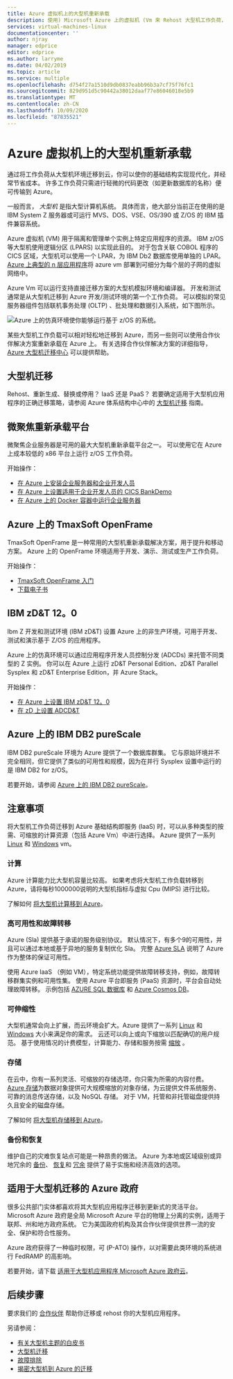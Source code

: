 ```yaml
---
title: Azure 虚拟机上的大型机重新承载
description: 使用) Microsoft Azure 上的虚拟机 (Vm 来 Rehost 大型机工作负荷，例如基于 IBM Z 的系统。
services: virtual-machines-linux
documentationcenter: ''
author: njray
manager: edprice
editor: edprice
ms.author: larryme
ms.date: 04/02/2019
ms.topic: article
ms.service: multiple
ms.openlocfilehash: d754f27a1510d9db0837eabb96b3a7cf75f76fc1
ms.sourcegitcommit: 829d951d5c90442a38012daaf77e86046018e5b9
ms.translationtype: MT
ms.contentlocale: zh-CN
ms.lasthandoff: 10/09/2020
ms.locfileid: "87835521"
---
```

# <a name="mainframe-rehosting-on-azure-virtual-machines"></a>Azure 虚拟机上的大型机重新承载

通过将工作负荷从大型机环境迁移到云，你可以使你的基础结构实现现代化，并经常节省成本。 许多工作负荷只需进行轻微的代码更改（如更新数据库的名称）便可传输到 Azure。

一般而言， *大型机* 是指大型计算机系统。 具体而言，绝大部分当前正在使用的是 IBM System Z 服务器或可运行 MVS、DOS、VSE、OS/390 或 Z/OS 的 IBM 插件兼容系统。

Azure 虚拟机 (VM) 用于隔离和管理单个实例上特定应用程序的资源。 IBM z/OS 等大型机使用逻辑分区 (LPARS) 以实现此目的。 对于包含关联 COBOL 程序的 CICS 区域，大型机可以使用一个 LPAR，为 IBM Db2 数据库使用单独的 LPAR。 [Azure 上典型的 n 层应用程序](/azure/architecture/reference-architectures/n-tier/n-tier-sql-server)将 azure vm 部署到可细分为每个层的子网的虚拟网络中。

Azure Vm 可以运行支持直接迁移方案的大型机模拟环境和编译器。 开发和测试通常是从大型机迁移到 Azure 开发/测试环境的第一个工作负荷。 可以模拟的常见服务器组件包括联机事务处理 (OLTP) 、批处理和数据引入系统，如下图所示。

![Azure 上的仿真环境使你能够运行基于 z/OS 的系统。](media/01-overview.png)

某些大型机工作负载可以相对轻松地迁移到 Azure，而另一些则可以使用合作伙伴解决方案重新承载在 Azure 上。 有关选择合作伙伴解决方案的详细指导， [Azure 大型机迁移中心](https://azure.microsoft.com/migration/mainframe/) 可以提供帮助。

## <a name="mainframe-migration"></a>大型机迁移

Rehost、重新生成、替换或停用？ IaaS 还是 PaaS？ 若要确定适用于大型机应用程序的正确迁移策略，请参阅 Azure 体系结构中心中的 [大型机迁移](/azure/architecture/cloud-adoption/infrastructure/mainframe-migration/overview)  指南。

## <a name="micro-focus-rehosting-platform"></a>微聚焦重新承载平台

微聚焦企业服务器是可用的最大大型机重新承载平台之一。 可以使用它在 Azure 上成本较低的 x86 平台上运行 z/OS 工作负荷。

开始操作：

- [在 Azure 上安装企业服务器和企业开发人员](./microfocus/set-up-micro-focus-azure.md)
- [在 Azure 上设置适用于企业开发人员的 CICS BankDemo](./microfocus/demo.md)
- [在 Azure 上的 Docker 容器中运行企业服务器](./microfocus/run-enterprise-server-container.md)


## <a name="tmaxsoft-openframe-on-azure"></a>Azure 上的 TmaxSoft OpenFrame

TmaxSoft OpenFrame 是一种常用的大型机重新承载解决方案，用于提升和移动方案。 Azure 上的 OpenFrame 环境适用于开发、演示、测试或生产工作负荷。

开始操作：

- [TmaxSoft OpenFrame 入门](./tmaxsoft/get-started.md)
- [下载电子书](https://azure.microsoft.com/resources/install-tmaxsoft-openframe-on-azure/)

## <a name="ibm-zdt-120"></a>IBM zD&T 12。0

Ibm Z 开发和测试环境 (IBM zD&T) 设置 Azure 上的非生产环境，可用于开发、测试和演示基于 Z/OS 的应用程序。

Azure 上的仿真环境可以通过应用程序开发人员控制分发 (ADCDs) 来托管不同类型的 Z 实例。 你可以在 Azure 上运行 zD&T Personal Edition、zD&T Parallel Sysplex 和 zD&T Enterprise Edition，并 Azure Stack。

开始操作：

- [在 Azure 上设置 IBM zD&T 12。0](./ibm/install-ibm-z-environment.md)
- [在 zD 上设置 ADCD&T](./ibm/demo.md)

## <a name="ibm-db2-purescale-on-azure"></a>Azure 上的 IBM DB2 pureScale

IBM DB2 pureScale 环境为 Azure 提供了一个数据库群集。 它与原始环境并不完全相同，但它提供了类似的可用性和规模，因为在并行 Sysplex 设置中运行的是 IBM DB2 for z/OS。

若要开始，请参阅 [Azure 上的 IBM DB2 pureScale](../../linux/ibm-db2-purescale-azure.md)。

## <a name="considerations"></a>注意事项

将大型机工作负荷迁移到 Azure 基础结构即服务 (IaaS) 时，可以从多种类型的按需、可缩放的计算资源（包括 Azure Vm）中进行选择。 Azure 提供了一系列 [Linux](../../linux/overview.md) 和 [Windows](../../windows/overview.md) vm。

### <a name="compute"></a>计算

Azure 计算能力比大型机容量比较高。 如果考虑将大型机工作负载转移到 Azure，请将每秒1000000说明的大型机指标与虚拟 Cpu (MIPS) 进行比较。 

了解如何 [将大型机计算移到 Azure](./concepts/mainframe-compute-azure.md)。

### <a name="high-availability-and-failover"></a>高可用性和故障转移

Azure (Sla) 提供基于承诺的服务级别协议。 默认情况下，有多个9的可用性，并且可以通过本地或基于异地的服务复制优化 Sla。 完整 [Azure SLA](https://azure.microsoft.com/support/legal/sla/virtual-machines/) 说明了 Azure 作为整体的保证可用性。

使用 Azure IaaS （例如 VM），特定系统功能提供故障转移支持，例如，故障转移群集实例和可用性集。 使用 Azure 平台即服务 (PaaS) 资源时，平台会自动处理故障转移。 示例包括 [AZURE SQL 数据库](../../../azure-sql/database/sql-database-paas-overview.md) 和 [Azure Cosmos DB](../../../cosmos-db/introduction.md)。

### <a name="scalability"></a>可伸缩性

大型机通常会向上扩展，而云环境会扩大。Azure 提供了一系列 [Linux](../../sizes.md) 和 [Windows](../../sizes.md) 大小来满足你的需求。 云还可以向上或向下缩放以匹配确切的用户规范。 基于使用情况的计费模型，计算能力、存储和服务按需 [缩放](/azure/architecture/best-practices/auto-scaling) 。

### <a name="storage"></a>存储

在云中，你有一系列灵活、可缩放的存储选项，你只需为所需的内容付费。 [Azure 存储](../../../storage/common/storage-introduction.md)为数据对象提供可大规模缩放的对象存储，为云提供文件系统服务、可靠的消息传送存储，以及 NoSQL 存储。 对于 VM，托管和非托管磁盘提供持久且安全的磁盘存储。

了解如何 [将大型机存储移到 Azure](./concepts/mainframe-storage-azure.md)。

### <a name="backup-and-recovery"></a>备份和恢复

维护自己的灾难恢复站点可能是一种昂贵的做法。 Azure 为本地或区域级别或异地冗余的 [备份](../../../backup/backup-overview.md)、 [恢复](../../../site-recovery/site-recovery-overview.md)和 [冗余](../../../storage/common/storage-redundancy.md) 提供了易于实施和经济高效的选项。

## <a name="azure-government-for-mainframe-migrations"></a>适用于大型机迁移的 Azure 政府

很多公共部门实体都喜欢将其大型机应用程序迁移到更新式的灵活平台。 Microsoft Azure 政府是全局 Microsoft Azure 平台的物理上分离的实例，适用于联邦、州和地方政府系统。 它为美国政府机构及其合作伙伴提供世界一流的安全、保护和符合性服务。

Azure 政府获得了一种临时权限，可 (P-ATO) 操作，以对需要此类环境的系统进行 FedRAMP 的高影响。

若要开始，请下载 [适用于大型机应用程序 Microsoft Azure 政府云](https://azure.microsoft.com/resources/microsoft-azure-government-cloud-for-mainframe-applications/en-us/)。

## <a name="next-steps"></a>后续步骤

要求我们的 [合作伙伴](partner-workloads.md) 帮助你迁移或 rehost 你的大型机应用程序。 

另请参阅：

- [有关大型机主题的白皮书](mainframe-white-papers.md)
- [大型机迁移](/azure/architecture/cloud-adoption/infrastructure/mainframe-migration/overview)
- [故障排除](../../troubleshooting/index.yml)
- [揭密大型机到 Azure 的迁移](https://azure.microsoft.com/resources/demystifying-mainframe-to-azure-migration/)

<!-- INTERNAL LINKS -->
[microfocus-get-started]: /microfocus/get-started.md
[microfocus-setup]: /microfocus/set-up-micro-focus-azure.md
[microfocus-demo]: /microfocus/demo.md
[ibm-get-started]: /ibm/get-started.md
[ibm-install-z]: /ibm/install-ibm-z-environment.md
[ibm-demo]: /ibm/demo.md